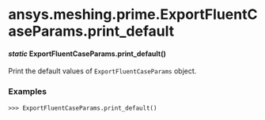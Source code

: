 # ansys.meshing.prime.ExportFluentCaseParams.print_default



#### *static* ExportFluentCaseParams.print_default()

Print the default values of `ExportFluentCaseParams` object.

### Examples

```pycon
>>> ExportFluentCaseParams.print_default()
```

<!-- !! processed by numpydoc !! -->
